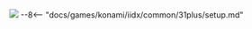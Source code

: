 <img class="header-logo" src="/img/konami/iidx/33_sparkleshower/logo.webp">
--8<-- "docs/games/konami/iidx/common/31plus/setup.md"